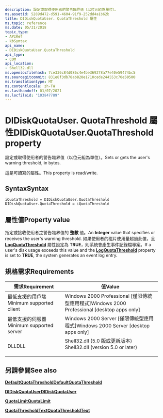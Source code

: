 ```yaml
---
description: 設定或取得使用者的警告臨界值（以位元組為單位）。
ms.assetid: 5289d472-d591-4604-91f9-252dd4a1b62b
title: DIDiskQuotaUser. QuotaThreshold 屬性
ms.topic: reference
ms.date: 05/31/2018
topic_type:
- APIRef
- kbSyntax
api_name:
- DIDiskQuotaUser.QuotaThreshold
api_type:
- COM
api_location:
- Shell32.dll
ms.openlocfilehash: 7ce336c84d086c4e4be369278a77e40e59474bc5
ms.sourcegitcommit: 831e8f3db78ab820e1710cede244553c70e50500
ms.translationtype: MT
ms.contentlocale: zh-TW
ms.lasthandoff: 01/07/2021
ms.locfileid: "103847789"
---
```

# <a name="didiskquotauserquotathreshold-property"></a><span data-ttu-id="2b750-103">DIDiskQuotaUser. QuotaThreshold 屬性</span><span class="sxs-lookup"><span data-stu-id="2b750-103">DIDiskQuotaUser.QuotaThreshold property</span></span>

<span data-ttu-id="2b750-104">設定或取得使用者的警告臨界值（以位元組為單位）。</span><span class="sxs-lookup"><span data-stu-id="2b750-104">Sets or gets the user's warning threshold, in bytes.</span></span>

<span data-ttu-id="2b750-105">這是可讀寫的屬性。</span><span class="sxs-lookup"><span data-stu-id="2b750-105">This property is read/write.</span></span>

## <a name="syntax"></a><span data-ttu-id="2b750-106">Syntax</span><span class="sxs-lookup"><span data-stu-id="2b750-106">Syntax</span></span>


```JScript
iQuotaThreshold = DIDiskQuotaUser.QuotaThreshold
DIDiskQuotaUser.QuotaThreshold = iQuotaThreshold
```



## <a name="property-value"></a><span data-ttu-id="2b750-107">屬性值</span><span class="sxs-lookup"><span data-stu-id="2b750-107">Property value</span></span>

<span data-ttu-id="2b750-108">指定或接收使用者之警告臨界值的 **整數** 值。</span><span class="sxs-lookup"><span data-stu-id="2b750-108">An **Integer** value that specifies or receives the user's warning threshold.</span></span> <span data-ttu-id="2b750-109">如果使用者的磁片使用量超過此值，且 [**LogQuotaThreshold**](diskquotacontrol-logquotathreshold.md) 屬性設定為 **TRUE**，則系統會產生事件記錄檔專案。</span><span class="sxs-lookup"><span data-stu-id="2b750-109">If a user's disk usage exceeds this value and the [**LogQuotaThreshold**](diskquotacontrol-logquotathreshold.md) property is set to **TRUE**, the system generates an event log entry.</span></span>

## <a name="requirements"></a><span data-ttu-id="2b750-110">規格需求</span><span class="sxs-lookup"><span data-stu-id="2b750-110">Requirements</span></span>



| <span data-ttu-id="2b750-111">需求</span><span class="sxs-lookup"><span data-stu-id="2b750-111">Requirement</span></span> | <span data-ttu-id="2b750-112">值</span><span class="sxs-lookup"><span data-stu-id="2b750-112">Value</span></span> |
|-------------------------------------|---------------------------------------------------------------------------------------------------------------|
| <span data-ttu-id="2b750-113">最低支援的用戶端</span><span class="sxs-lookup"><span data-stu-id="2b750-113">Minimum supported client</span></span><br/> | <span data-ttu-id="2b750-114">Windows 2000 Professional \[僅限傳統型應用程式\]</span><span class="sxs-lookup"><span data-stu-id="2b750-114">Windows 2000 Professional \[desktop apps only\]</span></span><br/>                                                    |
| <span data-ttu-id="2b750-115">最低支援的伺服器</span><span class="sxs-lookup"><span data-stu-id="2b750-115">Minimum supported server</span></span><br/> | <span data-ttu-id="2b750-116">Windows 2000 Server \[僅限傳統型應用程式\]</span><span class="sxs-lookup"><span data-stu-id="2b750-116">Windows 2000 Server \[desktop apps only\]</span></span><br/>                                                          |
| <span data-ttu-id="2b750-117">DLL</span><span class="sxs-lookup"><span data-stu-id="2b750-117">DLL</span></span><br/>                      | <dl> <span data-ttu-id="2b750-118"><dt>Shell32.dll (5.0 版或更新版本) </dt></span><span class="sxs-lookup"><span data-stu-id="2b750-118"><dt>Shell32.dll (version 5.0 or later)</dt></span></span> </dl> |



## <a name="see-also"></a><span data-ttu-id="2b750-119">另請參閱</span><span class="sxs-lookup"><span data-stu-id="2b750-119">See also</span></span>

<dl> <dt>

[<span data-ttu-id="2b750-120">**DefaultQuotaThreshold**</span><span class="sxs-lookup"><span data-stu-id="2b750-120">**DefaultQuotaThreshold**</span></span>](diskquotacontrol-defaultquotathreshold.md)
</dt> <dt>

[<span data-ttu-id="2b750-121">**DIDiskQuotaUser**</span><span class="sxs-lookup"><span data-stu-id="2b750-121">**DIDiskQuotaUser**</span></span>](didiskquotauser-object.md)
</dt> <dt>

[<span data-ttu-id="2b750-122">**QuotaLimit**</span><span class="sxs-lookup"><span data-stu-id="2b750-122">**QuotaLimit**</span></span>](didiskquotauser-quotalimit.md)
</dt> <dt>

[<span data-ttu-id="2b750-123">**QuotaThresholdText**</span><span class="sxs-lookup"><span data-stu-id="2b750-123">**QuotaThresholdText**</span></span>](didiskquotauser-quotathresholdtext.md)
</dt> </dl>

 

 




